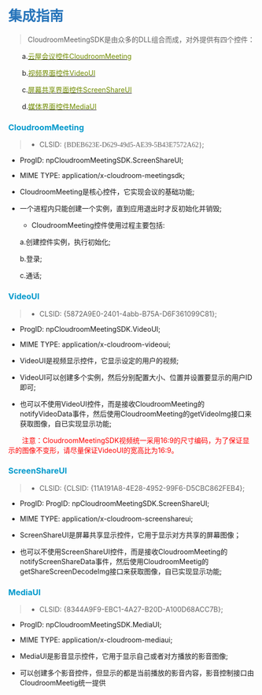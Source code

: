 # <font color="#2674ba">集成指南</font>

>CloudroomMeetingSDK是由众多的DLL组合而成，对外提供有四个控件：

   &emsp;&emsp;a.[<font color="#718c00">云屋会议控件CloudroomMeeting</font>](#CloudroomMeeting)

   &emsp;&emsp;b.[<font color="#718c00">视频界面控件VideoUI</font>](#VideoUI)

   &emsp;&emsp;c.[<font color="#718c00">屏幕共享界面控件ScreenShareUI</font>](#ScreenShareUI)

   &emsp;&emsp;d.[<font color="#718c00">媒体界面控件MediaUI</font>](#MediaUI)
    
### <a id="CloudroomMeeting"><font color="#0099cc">CloudroomMeeting</font></a>

>- <p>CLSID:<font face="微软雅黑"> {BDEB623E-D629-49d5-AE39-5B43E7572A62}</font>;</p>
-  <p>ProgID: npCloudroomMeetingSDK.ScreenShareUI;</p>
-  <p>MIME TYPE: application/x-cloudroom-meetingsdk;</p>
-  <p>CloudroomMeeting是核心控件，它实现会议的基础功能;</p>
-  <p>一个进程内只能创建一个实例，直到应用退出时才反初始化并销毁;</p>

   + CloudroomMeeting控件使用过程主要包括:

    a.创建控件实例，执行初始化;

    b.登录;

    c.通话;

### <a id="VideoUI"><font color="#0099cc">VideoUI</font></a>

>- <p>CLSID: {5872A9E0-2401-4abb-B75A-D6F361099C81};</p>
-  <p>ProgID: npCloudroomMeetingSDK.VideoUI;</p>
-  <p>MIME TYPE: application/x-cloudroom-videoui;</p>
-  <p>VideoUI是视频显示控件，它显示设定的用户的视频;</p>
-  <p>VideoUI可以创建多个实例，然后分别配置大小、位置并设置要显示的用户ID即可;</p>
-  <p>也可以不使用VideoUI控件，而是接收CloudroomMeeting的notifyVideoData事件，然后使用CloudroomMeeting的getVideoImg接口来获取图像，自已实现显示功能;</p>
<font color="red">&emsp;&emsp;注意：CloudroomMeetingSDK视频统一采用16:9的尺寸编码，为了保证显示的图像不变形，请尽量保证VideoUI的宽高比为16:9。</font>

### <a id="ScreenShareUI"><font color="#0099cc">ScreenShareUI</font></a>

>- <p>CLSID: {CLSID: {11A191A8-4E28-4952-99F6-D5CBC862FEB4};</p>
-  <p>ProgID: ProgID: npCloudroomMeetingSDK.ScreenShareUI;</p>
-  <p>MIME TYPE: application/x-cloudroom-screenshareui;</p>
-  <p>ScreenShareUI是屏幕共享显示控件，它用于显示对方共享的屏幕图像；</p>
-  <p>也可以不使用ScreenShareUI控件，而是接收CloudroomMeeting的notifyScreenShareData事件，然后使用CloudroomMeetig的getShareScreenDecodeImg接口来获取图像，自已实现显示功能;</p>

### <a id="MediaUI"><font color="#0099cc">MediaUI</font></a>

>- <p>CLSID: {8344A9F9-EBC1-4A27-B20D-A100D68ACC7B};</p>
-  <p>ProgID: npCloudroomMeetingSDK.MediaUI;</p>
-  <p>MIME TYPE: application/x-cloudroom-mediaui;</p>
-  <p>MediaUI是影音显示控件，它用于显示自己或者对方播放的影音图像;</p>
-  <p>可以创建多个影音控件，但显示的都是当前播放的影音内容，影音控制接口由CloudroomMeetig统一提供</p>
 